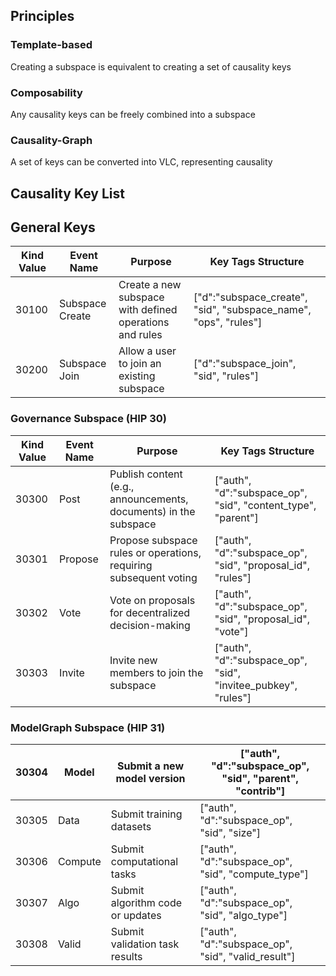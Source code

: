 ## **Principles**

### Template-based

Creating a subspace is equivalent to creating a set of causality keys

### Composability

Any causality keys can be freely combined into a subspace

### Causality-Graph

A set of keys can be converted into VLC, representing causality

## Causality Key List

## General Keys

| Kind Value | Event Name | Purpose | Key Tags Structure |
| --- | --- | --- | --- |
| 30100 | Subspace Create | Create a new subspace with defined operations and rules | ["d":"subspace_create", "sid", "subspace_name", "ops", "rules"] |
| 30200 | Subspace Join | Allow a user to join an existing subspace | ["d":"subspace_join", "sid", "rules"] |

### Governance Subspace (HIP 30)

| Kind Value | Event Name | Purpose | Key Tags Structure |
| --- | --- | --- | --- |
| 30300 | Post | Publish content (e.g., announcements, documents) in the subspace | ["auth", "d":"subspace_op", "sid", "content_type", "parent"] |
| 30301 | Propose | Propose subspace rules or operations, requiring subsequent voting | ["auth", "d":"subspace_op", "sid", "proposal_id", "rules"] |
| 30302 | Vote | Vote on proposals for decentralized decision-making | ["auth", "d":"subspace_op", "sid", "proposal_id", "vote"] |
| 30303 | Invite | Invite new members to join the subspace | ["auth", "d":"subspace_op", "sid", "invitee_pubkey", "rules"] |

### ModelGraph Subspace (HIP 31)

| 30304 | Model | Submit a new model version | ["auth", "d":"subspace_op", "sid", "parent", "contrib"] |
| --- | --- | --- | --- |
| 30305 | Data | Submit training datasets | ["auth", "d":"subspace_op", "sid", "size"] |
| 30306 | Compute | Submit computational tasks | ["auth", "d":"subspace_op", "sid", "compute_type"] |
| 30307 | Algo | Submit algorithm code or updates | ["auth", "d":"subspace_op", "sid", "algo_type"] |
| 30308 | Valid | Submit validation task results | ["auth", "d":"subspace_op", "sid", "valid_result"] |